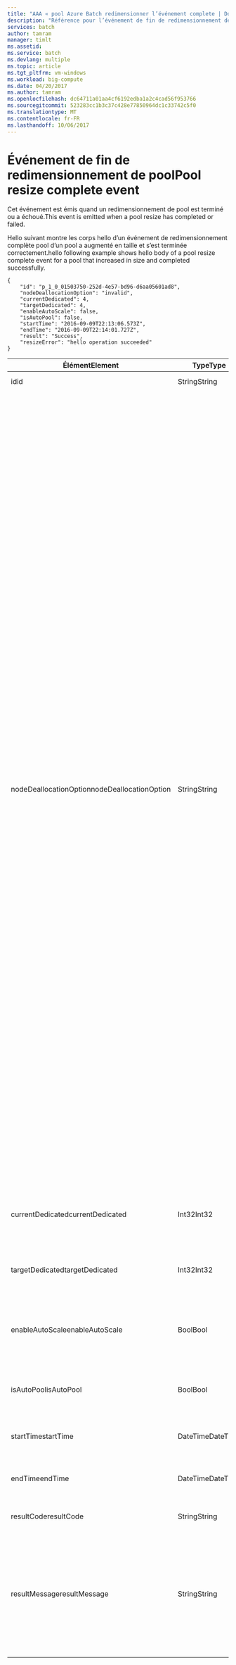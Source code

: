```yaml
---
title: "AAA « pool Azure Batch redimensionner l’événement complete | Documents Microsoft »"
description: "Référence pour l’événement de fin de redimensionnement de pool Batch."
services: batch
author: tamram
manager: timlt
ms.assetid: 
ms.service: batch
ms.devlang: multiple
ms.topic: article
ms.tgt_pltfrm: vm-windows
ms.workload: big-compute
ms.date: 04/20/2017
ms.author: tamram
ms.openlocfilehash: dc64711a01aa4cf6192edba1a2c4cad56f953766
ms.sourcegitcommit: 523283cc1b3c37c428e77850964dc1c33742c5f0
ms.translationtype: MT
ms.contentlocale: fr-FR
ms.lasthandoff: 10/06/2017
---
```

# <a name="pool-resize-complete-event"></a><span data-ttu-id="43441-103">Événement de fin de redimensionnement de pool</span><span class="sxs-lookup"><span data-stu-id="43441-103">Pool resize complete event</span></span>

 <span data-ttu-id="43441-104">Cet événement est émis quand un redimensionnement de pool est terminé ou a échoué.</span><span class="sxs-lookup"><span data-stu-id="43441-104">This event is emitted when a pool resize has completed or failed.</span></span>

 <span data-ttu-id="43441-105">Hello suivant montre les corps hello d’un événement de redimensionnement complète pool d’un pool a augmenté en taille et s’est terminée correctement.</span><span class="sxs-lookup"><span data-stu-id="43441-105">hello following example shows hello body of a pool resize complete event for a pool that increased in size and completed successfully.</span></span>

```
{
    "id": "p_1_0_01503750-252d-4e57-bd96-d6aa05601ad8",
    "nodeDeallocationOption": "invalid",
    "currentDedicated": 4,
    "targetDedicated": 4,
    "enableAutoScale": false,
    "isAutoPool": false,
    "startTime": "2016-09-09T22:13:06.573Z",
    "endTime": "2016-09-09T22:14:01.727Z",
    "result": "Success",
    "resizeError": "hello operation succeeded"
}
```

|<span data-ttu-id="43441-106">Élément</span><span class="sxs-lookup"><span data-stu-id="43441-106">Element</span></span>|<span data-ttu-id="43441-107">Type</span><span class="sxs-lookup"><span data-stu-id="43441-107">Type</span></span>|<span data-ttu-id="43441-108">Remarques</span><span class="sxs-lookup"><span data-stu-id="43441-108">Notes</span></span>|
|-------------|----------|-----------|
|<span data-ttu-id="43441-109">id</span><span class="sxs-lookup"><span data-stu-id="43441-109">id</span></span>|<span data-ttu-id="43441-110">String</span><span class="sxs-lookup"><span data-stu-id="43441-110">String</span></span>|<span data-ttu-id="43441-111">id de Hello du pool de hello.</span><span class="sxs-lookup"><span data-stu-id="43441-111">hello id of hello pool.</span></span>|
|<span data-ttu-id="43441-112">nodeDeallocationOption</span><span class="sxs-lookup"><span data-stu-id="43441-112">nodeDeallocationOption</span></span>|<span data-ttu-id="43441-113">String</span><span class="sxs-lookup"><span data-stu-id="43441-113">String</span></span>|<span data-ttu-id="43441-114">Spécifie quand les nœuds peuvent être supprimées de pool de hello, si la taille du pool hello baisse.</span><span class="sxs-lookup"><span data-stu-id="43441-114">Specifies when nodes may be removed from hello pool, if hello pool size is decreasing.</span></span><br /><br /> <span data-ttu-id="43441-115">Les valeurs possibles sont les suivantes :</span><span class="sxs-lookup"><span data-stu-id="43441-115">Possible values are:</span></span><br /><br /> <span data-ttu-id="43441-116">**requeue** : arrêter les tâches en cours d’exécution et les replacer en file d’attente.</span><span class="sxs-lookup"><span data-stu-id="43441-116">**requeue** – Terminate running tasks and requeue them.</span></span> <span data-ttu-id="43441-117">Hello tâches seront réexécutées quand le travail hello est activé.</span><span class="sxs-lookup"><span data-stu-id="43441-117">hello tasks will run again when hello job is enabled.</span></span> <span data-ttu-id="43441-118">Supprimez les nœuds dès que les tâches sont terminées.</span><span class="sxs-lookup"><span data-stu-id="43441-118">Remove nodes as soon as tasks have been terminated.</span></span><br /><br /> <span data-ttu-id="43441-119">**terminate** : mettre fin aux tâches en cours d’exécution.</span><span class="sxs-lookup"><span data-stu-id="43441-119">**terminate** – Terminate running tasks.</span></span> <span data-ttu-id="43441-120">tâches de Hello ne s’exécutera pas à nouveau.</span><span class="sxs-lookup"><span data-stu-id="43441-120">hello tasks will not run again.</span></span> <span data-ttu-id="43441-121">Supprimez les nœuds dès que les tâches sont terminées.</span><span class="sxs-lookup"><span data-stu-id="43441-121">Remove nodes as soon as tasks have been terminated.</span></span><br /><br /> <span data-ttu-id="43441-122">**taskcompletion** – autoriser le toocomplete de tâches en cours d’exécution.</span><span class="sxs-lookup"><span data-stu-id="43441-122">**taskcompletion** – Allow currently running tasks toocomplete.</span></span> <span data-ttu-id="43441-123">Ne planifiez aucune nouvelle tâche en attendant.</span><span class="sxs-lookup"><span data-stu-id="43441-123">Schedule no new tasks while waiting.</span></span> <span data-ttu-id="43441-124">Supprimer les nœuds quand toutes les tâches sont terminées.</span><span class="sxs-lookup"><span data-stu-id="43441-124">Remove nodes when all tasks have completed.</span></span><br /><br /> <span data-ttu-id="43441-125">**Retaineddata** : toocomplete de tâches en cours d’exécution, puis attendre que toutes les tâches tooexpire de périodes de rétention de données.</span><span class="sxs-lookup"><span data-stu-id="43441-125">**Retaineddata** -  Allow currently running tasks toocomplete, then wait for all task data retention periods tooexpire.</span></span> <span data-ttu-id="43441-126">Ne planifiez aucune nouvelle tâche en attendant.</span><span class="sxs-lookup"><span data-stu-id="43441-126">Schedule no new tasks while waiting.</span></span> <span data-ttu-id="43441-127">Supprimez les nœuds une fois que toutes les périodes de rétention ont expiré.</span><span class="sxs-lookup"><span data-stu-id="43441-127">Remove nodes when all task retention periods have expired.</span></span><br /><br /> <span data-ttu-id="43441-128">valeur par défaut de Hello est remettre.</span><span class="sxs-lookup"><span data-stu-id="43441-128">hello default value is requeue.</span></span><br /><br /> <span data-ttu-id="43441-129">Si l’augmentation de taille du pool de hello, hello a la valeur trop**non valide**.</span><span class="sxs-lookup"><span data-stu-id="43441-129">If hello pool size is increasing then hello value is set too**invalid**.</span></span>|
|<span data-ttu-id="43441-130">currentDedicated</span><span class="sxs-lookup"><span data-stu-id="43441-130">currentDedicated</span></span>|<span data-ttu-id="43441-131">Int32</span><span class="sxs-lookup"><span data-stu-id="43441-131">Int32</span></span>|<span data-ttu-id="43441-132">nombre de Hello de nœuds de calcul actuellement attribués toohello pool.</span><span class="sxs-lookup"><span data-stu-id="43441-132">hello number of compute nodes currently assigned toohello pool.</span></span>|
|<span data-ttu-id="43441-133">targetDedicated</span><span class="sxs-lookup"><span data-stu-id="43441-133">targetDedicated</span></span>|<span data-ttu-id="43441-134">Int32</span><span class="sxs-lookup"><span data-stu-id="43441-134">Int32</span></span>|<span data-ttu-id="43441-135">nombre de Hello de nœuds de calcul qui sont demandées pour le pool de hello.</span><span class="sxs-lookup"><span data-stu-id="43441-135">hello number of compute nodes that are requested for hello pool.</span></span>|
|<span data-ttu-id="43441-136">enableAutoScale</span><span class="sxs-lookup"><span data-stu-id="43441-136">enableAutoScale</span></span>|<span data-ttu-id="43441-137">Bool</span><span class="sxs-lookup"><span data-stu-id="43441-137">Bool</span></span>|<span data-ttu-id="43441-138">Spécifie si taille du pool hello s’ajuste automatiquement au fil du temps.</span><span class="sxs-lookup"><span data-stu-id="43441-138">Specifies whether hello pool size automatically adjusts over time.</span></span>|
|<span data-ttu-id="43441-139">isAutoPool</span><span class="sxs-lookup"><span data-stu-id="43441-139">isAutoPool</span></span>|<span data-ttu-id="43441-140">Bool</span><span class="sxs-lookup"><span data-stu-id="43441-140">Bool</span></span>|<span data-ttu-id="43441-141">Spécifie si le pool de hello a été créé via le mécanisme de pool automatique d’un travail.</span><span class="sxs-lookup"><span data-stu-id="43441-141">Specifies whether hello pool was created via a job's AutoPool mechanism.</span></span>|
|<span data-ttu-id="43441-142">startTime</span><span class="sxs-lookup"><span data-stu-id="43441-142">startTime</span></span>|<span data-ttu-id="43441-143">DateTime</span><span class="sxs-lookup"><span data-stu-id="43441-143">DateTime</span></span>|<span data-ttu-id="43441-144">Hello de redimensionnement du pool de hello début.</span><span class="sxs-lookup"><span data-stu-id="43441-144">hello time hello pool resize started.</span></span>|
|<span data-ttu-id="43441-145">endTime</span><span class="sxs-lookup"><span data-stu-id="43441-145">endTime</span></span>|<span data-ttu-id="43441-146">DateTime</span><span class="sxs-lookup"><span data-stu-id="43441-146">DateTime</span></span>|<span data-ttu-id="43441-147">Hello temps de redimensionnement du pool de hello s’est terminée.</span><span class="sxs-lookup"><span data-stu-id="43441-147">hello time hello pool resize completed.</span></span>|
|<span data-ttu-id="43441-148">resultCode</span><span class="sxs-lookup"><span data-stu-id="43441-148">resultCode</span></span>|<span data-ttu-id="43441-149">String</span><span class="sxs-lookup"><span data-stu-id="43441-149">String</span></span>|<span data-ttu-id="43441-150">résultat de Hello Hello redimensionner.</span><span class="sxs-lookup"><span data-stu-id="43441-150">hello result of hello resize.</span></span>|
|<span data-ttu-id="43441-151">resultMessage</span><span class="sxs-lookup"><span data-stu-id="43441-151">resultMessage</span></span>|<span data-ttu-id="43441-152">String</span><span class="sxs-lookup"><span data-stu-id="43441-152">String</span></span>|<span data-ttu-id="43441-153">Erreur de redimensionnement Hello comprend des détails de hello du résultat de hello.</span><span class="sxs-lookup"><span data-stu-id="43441-153">hello resize error includes hello details of hello result.</span></span><br /><br /> <span data-ttu-id="43441-154">Si hello redimensionner terminée il États hello la réussite de l’opération.</span><span class="sxs-lookup"><span data-stu-id="43441-154">If hello resize completed successfully it states that hello operation succeeded.</span></span>|
